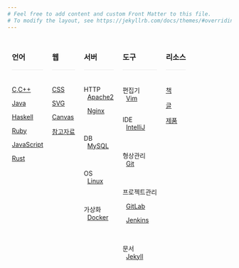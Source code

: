 ```yaml
---
# Feel free to add content and custom Front Matter to this file.
# To modify the layout, see https://jekyllrb.com/docs/themes/#overriding-theme-defaults
---
```


<!-- 언어 -->
<div class="block">
<h3>언어</h3>
<div style="border-top: 1px solid #e8e8e8; padding: 2px; padding-bottom: -4px; text-align: center; border-bottom: none;">&nbsp;</div>

<a href="./dev/language/C,C++">C,C++</a>
<br/>

<a href="./dev/language/Java">Java</a>
<br/>

<a href="./dev/language/Haskell">Haskell</a>
<br/>

<a href="./dev/language/Ruby">Ruby</a>
<br/>

<a href="./dev/language/JavaScript">JavaScript</a>
<br/>

<a href="./dev/language/Rust">Rust</a>
<br/>

<br/>

</div>



<!-- 웹 -->
<div class="block">
<h3>웹</h3>
<div style="border-top: 1px solid #e8e8e8; padding: 2px; padding-bottom: -4px; text-align: center; border-bottom: none;">&nbsp;</div>

<a href="./dev/web/CSS">CSS</a>
<br/>

<!--
<a href="./dev/web/DOM">DOM</a>
<br/>
-->

<a href="./dev/web/SVG">SVG</a>
<br/>

<a href="./dev/web/Canvas">Canvas</a>
<br/>

<a href="./dev/web/참고자료">참고자료</a>
<br/>

<br/>

</div>

<!-- 서버 -->
<div class="block">
<h3>서버</h3>
<div style="border-top: 1px solid #e8e8e8; padding: 2px; padding-bottom: -4px; text-align: center; border-bottom: none;">&nbsp;</div>

HTTP
<br/>
&nbsp; <a href="./dev/server/HTTP/Apache2">Apache2</a>
<br/>

&nbsp; <a href="./dev/server/HTTP/Nginx">Nginx</a>
<br/>

<br/>

DB
<br/>
&nbsp; <a href="./dev/server/Database/MySQL">MySQL</a>
<br/>

<!--
&nbsp; <a href="./dev/server/Database/Oracle-DBMS">Oracle-DBMS</a>
<br/>
-->

<!--
&nbsp; <a href="./dev/server/Database/Microsoft-SQL-Server">Microsoft-SQL-Server</a>
<br/>
-->

<!--
&nbsp; <a href="./dev/server/Database/SAP">SAP</a>
<br/>
-->

<br/>

OS
<br/>
&nbsp; <a href="./dev/server/OS/Linux">Linux</a>
<br/>

<!--
&nbsp; <a href="./dev/server/OS/Windows">Windows</a>
<br/>
-->

<!--
&nbsp; <a href="./dev/server/OS/Mac">Mac</a>
<br/>
-->
<br/>

가상화
<br/>
&nbsp; <a href="./dev/server/Virtualization/Docker">Docker</a>
<br/>

<!--
&nbsp; <a href="./dev/server/Virtualization/Hyper-V">Hyper-V</a>
<br/>
-->

<br/>

</div>

<!-- 도구 -->
<div class="block">
<h3>도구</h3>
<div style="border-top: 1px solid #e8e8e8; padding: 2px; padding-bottom: -4px; text-align: center; border-bottom: none;">&nbsp;</div>

편집기
<br/>
&nbsp; <a href="./dev/tool/Editor/Vim">Vim</a>
<br/>
<br/>

IDE
<br/>
&nbsp; <a href="./dev/tool/IDE/IntelliJ">IntelliJ</a>
<br/>
<!--
&nbsp; <a href="./dev/tool/IDE/Visual-Studio">Visual Studio</a>
<br/>
-->

<!--
&nbsp; <a href="./dev/tool/IDE/Eclipse">Eclipse</a>
<br/>
-->

<br/>

형상관리
<br/>
&nbsp; <a href="./dev/tool/VersionControl/Git">Git</a>
<br/>

<!--
&nbsp; <a href="./dev/tool/VersionControl/Subversion">Subversion</a>
<br/>
-->
<br/>

프로젝트관리
<br/>

<!--
&nbsp; <a href="./dev/tool/SCM/GitHub">GitHub</a>
<br/>
-->

&nbsp; <a href="./dev/tool/SCM/GitLab">GitLab</a>
<br/>

&nbsp; <a href="./dev/tool/SCM/Jenkins">Jenkins</a>
<br/>

<br/>

문서
<br/>
&nbsp; <a href="./dev/tool/Document/Jekyll">Jekyll</a>
<br/>

<br/>

</div>

<div class="block">
<h3>리소스</h3>
<div style="border-top: 1px solid #e8e8e8; padding: 2px; padding-bottom: -4px; text-align: center; border-bottom: none;">&nbsp;</div>

<a href="./dev/resource/book">책</a>
<br/>

<a href="./dev/resource/post">글</a>
<br/>

<a href="./dev/resource/product">제품</a>
<br/>

</div>

<style>
.block {
  float: left;
  padding: 10px;
  text-align: left;
}
</style>
